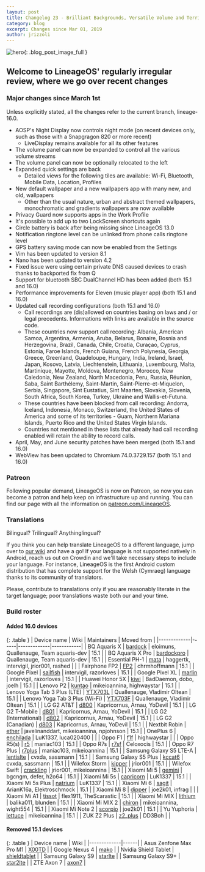 ```yaml
---
layout: post
title: Changelog 23 - Brilliant Backgrounds, Versatile Volume and Terrific Tiles
category: blog
excerpt: Changes since Mar 01, 2019
author: jrizzoli
---
```


![hero]({{site.baseurl}}/images/2019-07-02/hero.png){: .blog_post_image_full }

## Welcome to LineageOS' regularly irregular review, where we go over recent changes

### Major changes since March 1st

Unless explicitly stated, all the changes refer to the current branch, lineage-16.0.

* AOSP's Night Display now controls night mode (on recent devices only, such as those with a Snapgragon 820 or more recent)
  * LiveDisplay remains available for all its other features
* The volume panel can now be expanded to control all the various volume streams
* The volume panel can now be optionally relocated to the left
* Expanded quick settings are back
  * Detailed views for the following tiles are available: Wi-Fi, Bluetooth, Mobile Data, Location, Profiles
* New default wallpaper and a new wallpapers app with many new, and old, wallpapers
  * Other than the usual nature, urban and abstract themed wallpapers, monochromatic and gradients wallpapers are now available
* Privacy Guard now supports apps in the Work Profile
* It's possible to add up to two LockScreen shortcuts again
* Circle battery is back after being missing since LineageOS 13.0
* Notification ringtone level can be unlinked from phone calls ringtone level
* GPS battery saving mode can now be enabled from the Settings
* Vim has been updated to version 8.1
* Nano has been updated to version 4.2
* Fixed issue were using certain private DNS caused devices to crash thanks to backported fix from Q
* Support for bluetooth SBC DualChannel HD has been added (both 15.1 and 16.0)
* Performance improvements for Eleven (music player app) (both 15.1 and 16.0)
* Updated call recording configurations (both 15.1 and 16.0)
  * Call recordings are (dis)allowed on countries basing on laws and / or legal precedents.
    Informations with links are available in the source code.
  * These countries now support call recording:
    Albania, American Samoa, Argentina, Armenia, Aruba, Belarus, Bonaire,
    Bosnia and Herzegovina, Brazil, Canada, Chile, Croatia, Curaçao, Cyprus,
    Estonia, Faroe Islands, French Guiana, French Polynesia, Georgia, Greece,
    Greenland, Guadeloupe, Hungary, India, Ireland, Israel, Japan, Kosovo,
    Latvia, Liechtenstein, Lithuania, Luxembourg, Malta, Martinique, Mayotte,
    Moldova, Montenegro, Morocco, New Caledonia, New Zealand, North Macedonia,
    Peru, Russia, Réunion, Saba, Saint Barthélemy, Saint-Martin,
    Saint-Pierre-et-Miquelon, Serbia, Singapore, Sint Eustatius, Sint Maarten,
    Slovakia, Slovenia, South Africa, South Korea, Turkey, Ukraine and
    Wallis-et-Futuna.
  * These countries have been blocked from call recording:
    Andorra, Iceland, Indonesia, Monaco, Switzerland, the United States
    of America and some of its territories - Guam, Northern Mariana Islands,
    Puerto Rico and the United States Virgin Islands.
  * Countries not mentioned in these lists that already had call recording
    enabled will retain the ability to record calls.
* April, May, and June security patches have been merged (both 15.1 and 16.0)
* WebView has been updated to Chromium 74.0.3729.157 (both 15.1 and 16.0)

### Patreon

Following popular demand, LineageOS is now on Patreon, so now you can become a
patron and help keep on infrastructure up and running. You can find our page
with all the information on [patreon.com/LineageOS](https://www.patreon.com/LineageOS).

### Translations

Bilingual? Trilingual? Anythinglingual?

If you think you can help translate LineageOS to a different language, jump over to
[our wiki](https://wiki.lineageos.org/how-to/translate) and have a go!
If your language is not supported natively in Android, reach us out on Crowdin and we'll take necessary
steps to include your language.
For instance, LineageOS is the first Android custom distribution that has complete support
for the Welsh (Cymraeg) language thanks to its community of translators.

Please, contribute to translations only if you are reasonably literate in the target language;
poor translations waste both our and your time.

### Build roster

#### Added 16.0 devices

{: .table }
| Device name | Wiki | Maintainers | Moved from |
|-------------|------|-------------|------------|
| BQ Aquaris X | [bardock](https://wiki.lineageos.org/devices/bardock) | eloimuns, Quallenauge, Team aquaris-dev | 15.1 |
| BQ Aquaris X Pro | [bardockpro](https://wiki.lineageos.org/devices/bardockpro) | Quallenauge, Team aquaris-dev | 15.1 |
| Essential PH-1 | [mata](https://wiki.lineageos.org/devices/mata) | haggertk, intervigil, jrior001, rashed | |
| Fairphone FP2 | [FP2](https://wiki.lineageos.org/devices/FP2) | chrmhoffmann | 15.1 |
| Google Pixel | [sailfish](https://wiki.lineageos.org/devices/sailfish) | intervigil, razorloves | 15.1 |
| Google Pixel XL | [marlin](https://wiki.lineageos.org/devices/marlin) | intervigil, razorloves | 15.1 |
| Huawei Honor 5X | [kiwi](https://wiki.lineageos.org/devices/kiwi) | BadDaemon, dobo, joelh | 15.1 |
| Lenovo P2 | [kuntao](https://wiki.lineageos.org/devices/kuntao) | mikeioannina, highwaystar | 15.1 |
| Lenovo Yoga Tab 3 Plus (LTE) | [YTX703L](https://wiki.lineageos.org/devices/YTX703L) | Quallenauge, Vladimir Oltean | 15.1 |
| Lenovo Yoga Tab 3 Plus (Wi-Fi) | [YTX703F](https://wiki.lineageos.org/devices/YTX703F) | Quallenauge, Vladimir Oltean | 15.1 |
| LG G2 AT&T | [d800](https://wiki.lineageos.org/devices/d800) | Kapricornus, Arnau, YoDevil | 15.1 |
| LG G2 T-Mobile | [d801](https://wiki.lineageos.org/devices/d801) | Kapricornus, Arnau, YoDevil | 15.1 |
| LG G2 (International) | [d802](https://wiki.lineageos.org/devices/d802) | Kapricornus, Arnau, YoDevil | 15.1 |
| LG G2 (Canadian) | [d803](https://wiki.lineageos.org/devices/d803) | Kapricornus, Arnau, YoDevil | 15.1 |
| Nextbit Robin | [ether](https://wiki.lineageos.org/devices/ether) | javelinanddart, mikeioannina, npjohnson | 15.1 |
| OnePlus 6 | [enchilada](https://wiki.lineageos.org/devices/enchilada) | LuK1337, luca020400 | |
| Oppo F1 | [f1f](https://wiki.lineageos.org/devices/f1f) | highwaystar | |
| Oppo R5(s) | [r5](https://wiki.lineageos.org/devices/r5) | maniac103 | 15.1 |
| Oppo R7s | [r7sf](https://wiki.lineageos.org/devices/r7sf) | Celoxocis | 15.1 |
| Oppo R7 Plus | [r7plus](https://wiki.lineageos.org/devices/r7plus) | maniac103, mikeioannina | 15.1 |
| Samsung Galaxy S5 LTE-A | [lentislte](https://wiki.lineageos.org/devices/lentislte) | cvxda, sassmann | 15.1 |
| Samsung Galaxy S5 Plus | [kccat6](https://wiki.lineageos.org/devices/kccat6) | cvxda, sassmann | 15.1 |
| Wilefox Storm | [kipper](https://wiki.lineageos.org/devices/kipper) | jrior001 | 15.1 |
| Wilefox Swift | [crackling](https://wiki.lineageos.org/devices/crackling) | jrior001, mikeioannina | 15.1 |
| Xiaomi Mi 5 | [gemini](https://wiki.lineageos.org/devices/gemini) | bgcngm, defer, h2o64 | 15.1 |
| Xiaomi Mi 5s | [capricorn](https://wiki.lineageos.org/devices/capricorn) | LuK1337 | 15.1 |
| Xiaomi Mi 5s Plus | [natrium](https://wiki.lineageos.org/devices/natrium) | LuK1337 | 15.1 |
| Xiaomi Mi 6 | [sagit](https://wiki.lineageos.org/devices/sagit) | ArianK16a, Elektroschmock | 15.1 |
| Xiaomi Mi 8 | [dipper](https://wiki.lineageos.org/devices/dipper) | joe2k01, infrag | |
| Xiaomi Mi A1 | [tissot](https://wiki.lineageos.org/devices/tissot) | flex1911, TheScarastic | 15.1 |
| Xiaomi Mi MIX | [lithium](https://wiki.lineageos.org/devices/lithium) | balika011, blunden | 15.1 |
| Xiaomi Mi MIX 2 | [chiron](https://wiki.lineageos.org/devices/chiron) | mikeioannina, wight554 | 15.1 |
| Xiaomi Mi Note 2 | [scorpio](https://wiki.lineageos.org/devices/scorpio) | joe2k01 | 15.1 |
| Yu Yuphoria | [lettuce](https://wiki.lineageos.org/devices/lettuce) | mikeioannina | 15.1 |
| ZUK Z2 Plus | [z2_plus](https://wiki.lineageos.org/devices/z2_plus) | DD3Boh | |

#### Removed 15.1 devices

{: .table }
| Device name | Wiki |
|-------------|------|
| Asus Zenfone Max Pro M1 | [X00TD](https://wiki.lineageos.org/devices/X00TD) |
| Google Nexus 4 | [mako](https://wiki.lineageos.org/devices/mako) |
| Nvidia Shield Tablet | [shieldtablet](https://wiki.lineageos.org/devices/shieldtablet) |
| Samsung Galaxy S9 | [starlte](https://wiki.lineageos.org/devices/starlte) |
| Samsung Galaxy S9+ | [star2lte](https://wiki.lineageos.org/devices/star2lte) |
| ZTE Axon 7 | [axon7](https://wiki.lineageos.org/devices/axon7) |

